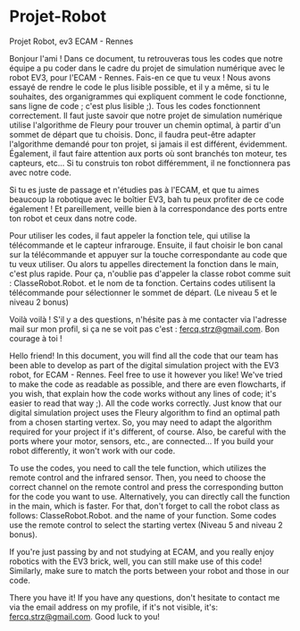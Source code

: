 # Projet-Robot
Projet Robot, ev3 ECAM - Rennes

Bonjour l'ami ! Dans ce document, tu retrouveras tous les codes que notre équipe a pu coder dans le cadre du projet de simulation numérique avec le robot EV3, pour l'ECAM - Rennes.
Fais-en ce que tu veux ! Nous avons essayé de rendre le code le plus lisible possible, et il y a même, si tu le souhaites, des organigrammes qui expliquent comment le code fonctionne, sans ligne de code ; c'est plus lisible ;). Tous les codes fonctionnent correctement.
Il faut juste savoir que notre projet de simulation numérique utilise l'algorithme de Fleury pour trouver un chemin optimal, à partir d'un sommet de départ que tu choisis. Donc, il faudra peut-être adapter l'algorithme demandé pour ton projet, si jamais il est différent, évidemment. Également, il faut faire attention aux ports où sont branchés ton moteur, tes capteurs, etc... Si tu construis ton robot différemment, il ne fonctionnera pas avec notre code.

Si tu es juste de passage et n'étudies pas à l'ECAM, et que tu aimes beaucoup la robotique avec le boîtier EV3, bah tu peux profiter de ce code également ! Et pareillement, veille bien à la correspondance des ports entre ton robot et ceux dans notre code.

Pour utiliser les codes, il faut appeler la fonction tele, qui utilise la télécommande et le capteur infrarouge. Ensuite, il faut choisir le bon canal sur la télécommande et appuyer sur la touche correspondante au code que tu veux utiliser.
Ou alors tu appelles directement la fonction dans le main, c'est plus rapide. Pour ça, n'oublie pas d'appeler la classe robot comme suit : ClasseRobot.Robot. et le nom de ta fonction.
Certains codes utilisent la télécommande pour sélectionner le sommet de départ. (Le niveau 5 et le niveau 2 bonus)

Voilà voilà ! S'il y a des questions, n'hésite pas à me contacter via l'adresse mail sur mon profil, si ça ne se voit pas c'est : fercq.strz@gmail.com.
Bon courage à toi !


Hello friend! In this document, you will find all the code that our team has been able to develop as part of the digital simulation project with the EV3 robot, for ECAM - Rennes.
Feel free to use it however you like! We've tried to make the code as readable as possible, and there are even flowcharts, if you wish, that explain how the code works without any lines of code; it's easier to read that way ;). All the code works correctly.
Just know that our digital simulation project uses the Fleury algorithm to find an optimal path from a chosen starting vertex. So, you may need to adapt the algorithm required for your project if it's different, of course. Also, be careful with the ports where your motor, sensors, etc., are connected... If you build your robot differently, it won't work with our code.

To use the codes, you need to call the tele function, which utilizes the remote control and the infrared sensor. Then, you need to choose the correct channel on the remote control and press the corresponding button for the code you want to use.
Alternatively, you can directly call the function in the main, which is faster. For that, don't forget to call the robot class as follows: ClasseRobot.Robot. and the name of your function.
Some codes use the remote control to select the starting vertex (Niveau 5 and niveau 2 bonus).

If you're just passing by and not studying at ECAM, and you really enjoy robotics with the EV3 brick, well, you can still make use of this code! Similarly, make sure to match the ports between your robot and those in our code.

There you have it! If you have any questions, don't hesitate to contact me via the email address on my profile, if it's not visible, it's: fercq.strz@gmail.com.
Good luck to you!
